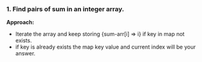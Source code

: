 ### 1. Find pairs of sum in an integer array.
**Approach:** 
* Iterate the array and keep storing {sum-arr[i] => i} if key in map not exists.
* if key is already exists the map key value and current index will be your answer.
